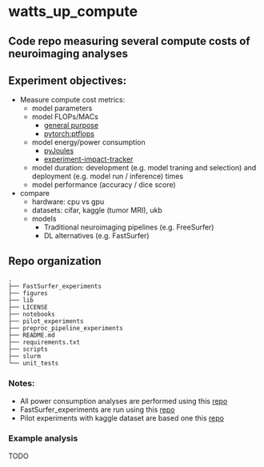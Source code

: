 # watts_up_compute

## Code repo measuring several compute costs of neuroimaging analyses

## Experiment objectives:
- Measure compute cost metrics:
  - model parameters
  - model FLOPs/MACs
    - [general purpose](http://www.bnikolic.co.uk/blog/python/flops/2019/09/27/python-counting-events.html)
    - [pytorch:ptflops](https://github.com/sovrasov/flops-counter.pytorch)
  - model energy/power consumption
    - [pyJoules](https://github.com/powerapi-ng/pyJoules)
    - [experiment-impact-tracker](https://github.com/Breakend/experiment-impact-tracker)
  - model duration: development (e.g. model traning and selection) and deployment (e.g. model run / inference) times
  - model performance (accuracy / dice score)
- compare
  - hardware: cpu vs gpu
  - datasets: cifar, kaggle (tumor MRI), ukb
  - models
    - Traditional neuroimaging pipelines (e.g. FreeSurfer)
    - DL alternatives (e.g. FastSurfer)

## Repo organization
```
.
├── FastSurfer_experiments
├── figures
├── lib
├── LICENSE
├── notebooks
├── pilot_experiments
├── preproc_pipeline_experiments
├── README.md
├── requirements.txt
├── scripts
├── slurm
└── unit_tests
```

### Notes:  
- All power consumption analyses are performed using this [repo](https://github.com/nikhil153/experiment-impact-tracker)
- FastSurfer_experiments are run using this [repo](https://github.com/nikhil153/FastSurfer)
- Pilot experiments with kaggle dataset are based one this [repo](https://github.com/mateuszbuda/brain-segmentation-pytorch)

### Example analysis
TODO 